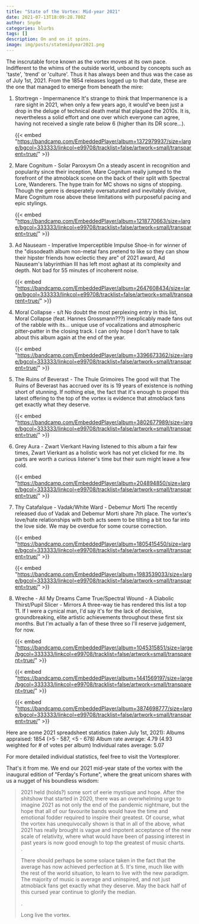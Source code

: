 ```yaml
---
title: "State of the Vortex: Mid-year 2021"
date: 2021-07-13T18:09:28.780Z
author: Snyde
categories: blurbs
tags: []
description: On and on it spins.
image: img/posts/statemidyear2021.png
---
```

The inscrutable force known as the vortex moves at its own pace. Indifferent to the whims of the outside world, unbound by concepts such as 'taste', 'trend' or 'culture'. Thus it has always been and thus was the case as of July 1st, 2021. From the 1854 releases logged up to that date, these are the one that managed to emerge from beneath the mire:

1. Stortregn - Impermanence
   It's strange to think that Impermanence is a rare sight in 2021, when only a few years ago, it would've been just a drop in the deluge of technical death metal that plagued the 2010s. It is, nevertheless a solid effort and one over which everyone can agree, having not received a single rate below 6 (higher than its DR score...). 

   {{< embed "https://bandcamp.com/EmbeddedPlayer/album=1372979937/size=large/bgcol=333333/linkcol=e99708/tracklist=false/artwork=small/transparent=true/" >}}
2. Mare Cognitum - Solar Paroxysm
   On a steady ascent in recognition and popularity since their inception, Mare Cognitum really jumped to the forefront of the atmoblack scene on the back of their split with Spectral Lore, Wanderers. The hype train for MC shows no signs of stopping.  Though the genre is desperately oversaturated and inevitably divisive, Mare Cognitum rose above these limitations with purposeful pacing and epic stylings.

   {{< embed "https://bandcamp.com/EmbeddedPlayer/album=1218770663/size=large/bgcol=333333/linkcol=e99708/tracklist=false/artwork=small/transparent=true/" >}}
3. Ad Nauseam - Imperative Imperceptible Impulse
   Shoe-in for winner of the "dissodeath album non-metal fans pretend to like so they can show their hipster friends how eclectic they are" of 2021 award, Ad Nauseam's labyrinthian III has left most aghast at its complexity and depth. Not bad for 55 minutes of incoherent noise. 

   {{< embed "https://bandcamp.com/EmbeddedPlayer/album=2647608434/size=large/bgcol=333333/linkcol=e99708/tracklist=false/artwork=small/transparent=true/" >}}
4. Moral Collapse - s/t
   No doubt the most perplexing entry in this list, Moral Collapse (feat. Hannes Grossmann???) inexplicably made fans out of the rabble with its... unique use of vocalizations and atmospheric pitter-patter in the closing track. I can only hope I don't have to talk about this album again at the end of the year.

   {{< embed "https://bandcamp.com/EmbeddedPlayer/album=3396673362/size=large/bgcol=333333/linkcol=e99708/tracklist=false/artwork=small/transparent=true/" >}}
5. The Ruins of Beverast - The Thule Grimoires
   The good will that The Ruins of Beverast has accrued over its is 19 years of existence is nothing short of stunning. If nothing else, the fact that it's enough to propel this latest offering to the top of the vortex is evidence that atmoblack fans get exactly what they deserve.

   {{< embed "https://bandcamp.com/EmbeddedPlayer/album=3802677989/size=large/bgcol=333333/linkcol=e99708/tracklist=false/artwork=small/transparent=true/" >}}
6. Grey Aura - Zwart Vierkant
   Having listened to this album a fair few times, Zwart Vierkant as a holistic work has not yet clicked for me. Its parts are worth a curious listener's time but their sum might leave a few cold.

   {{< embed "https://bandcamp.com/EmbeddedPlayer/album=204894850/size=large/bgcol=333333/linkcol=e99708/tracklist=false/artwork=small/transparent=true/" >}}
7. Thy Catafalque - Vadak/White Ward - Debemur Morti
   The recently released duo of Vadak and Debemur Morti share 7th place. The vortex's love/hate relationships with both acts seem to be tilting a bit too far into the love side. We may be overdue for some course correction.

   {{< embed "https://bandcamp.com/EmbeddedPlayer/album=1805415450/size=large/bgcol=333333/linkcol=e99708/tracklist=false/artwork=small/transparent=true/" >}}

   {{< embed "https://bandcamp.com/EmbeddedPlayer/album=1983539033/size=large/bgcol=333333/linkcol=e99708/tracklist=false/artwork=small/transparent=true/" >}}
8. Wreche - All My Dreams Came True/Spectral Wound - A Diabolic Thirst/Pupil Slicer - Mirrors
   A three-way tie has rendered this list a top 11. If I were a cynical man, I'd say it's for the lack of decisive, groundbreaking, elite artistic achievements throughout these first six months. But I'm actually a fan of these three so I'll reserve judgement, for now.

   {{< embed "https://bandcamp.com/EmbeddedPlayer/album=1045315851/size=large/bgcol=333333/linkcol=e99708/tracklist=false/artwork=small/transparent=true/" >}}

   {{< embed "https://bandcamp.com/EmbeddedPlayer/album=1441569197/size=large/bgcol=333333/linkcol=e99708/tracklist=false/artwork=small/transparent=true/" >}}

   {{< embed "https://bandcamp.com/EmbeddedPlayer/album=3874698777/size=large/bgcol=333333/linkcol=e99708/tracklist=false/artwork=small/transparent=true/" >}}

Here are some 2021 spreadsheet statistics (taken July 1st, 2021):
Albums appraised: 1854 (>5 - 587, <5 - 678)
Album rate average: 4.79 (4.93 weighted for # of votes per album)
Individual rates average: 5.07

For more detailed individual statistics, feel free to visit the Vortexplorer.

That's it from me. We end our 2021 mid-year state of the vortex with the inaugural edition of "Ferday's Fortune", where the great unicorn shares with us a nugget of his boundless wisdom: 

> 2021 held (holds?) some sort of eerie mystique and hope. After the shitshow that started in 2020, there was an overwhelming urge to imagine 2021 as not only the end of the pandemic nightmare, but the hope that all of our favourite bands would have the time and emotional fodder required to inspire their greatest. Of course, what the vortex has unequivocally shown is that in all of the above, what 2021 has really brought is vague and impotent acceptance of the new scale of relativity, where what would have been of passing interest in past years is now good enough to top the greatest of music charts. \
> .
>
> There should perhaps be some solace taken in the fact that the average has now achieved perfection at 5. It's time, much like with the rest of the world situation, to learn to live with the new paradigm. The majority of music is average and uninspired, and not just atmoblack fans get exactly what they deserve. May the back half of this cursed year continue to glorify the median.
>
> .
>
> Long live the vortex.